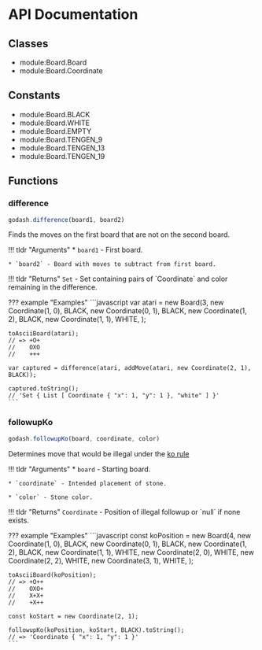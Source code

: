 # API Documentation

## Classes

* module:Board.Board
* module:Board.Coordinate

## Constants

* module:Board.BLACK
* module:Board.WHITE
* module:Board.EMPTY
* module:Board.TENGEN_9
* module:Board.TENGEN_13
* module:Board.TENGEN_19

## Functions


### difference

```javascript
godash.difference(board1, board2)
```

Finds the moves on the first board that are not on the second board.

!!! tldr "Arguments"
    * `board1` - First board.

    * `board2` - Board with moves to subtract from first board.


!!! tldr "Returns"
    `Set` - Set containing pairs of &#x60;Coordinate&#x60; and color remaining in
    the difference.

??? example "Examples"
    ```javascript
    var atari = new Board(3,
        new Coordinate(1, 0), BLACK,
        new Coordinate(0, 1), BLACK,
        new Coordinate(1, 2), BLACK,
        new Coordinate(1, 1), WHITE,
    );
    
    toAsciiBoard(atari);
    // => +O+
    //    OXO
    //    +++
    
    var captured = difference(atari, addMove(atari, new Coordinate(2, 1), BLACK));
    
    captured.toString();
    // 'Set { List [ Coordinate { "x": 1, "y": 1 }, "white" ] }'
    ```


### followupKo

```javascript
godash.followupKo(board, coordinate, color)
```

Determines move that would be illegal under the [ko
rule](https://en.wikipedia.org/wiki/Rules_of_go#Ko_and_Superko)

!!! tldr "Arguments"
    * `board` - Starting board.

    * `coordinate` - Intended placement of stone.

    * `color` - Stone color.


!!! tldr "Returns"
    `Coordinate` - Position of illegal followup or &#x60;null&#x60; if
    none exists.

??? example "Examples"
    ```javascript
    const koPosition = new Board(4,
        new Coordinate(1, 0), BLACK,
        new Coordinate(0, 1), BLACK,
        new Coordinate(1, 2), BLACK,
        new Coordinate(1, 1), WHITE,
        new Coordinate(2, 0), WHITE,
        new Coordinate(2, 2), WHITE,
        new Coordinate(3, 1), WHITE,
    );
    
    toAsciiBoard(koPosition);
    // => +O++
    //    OXO+
    //    X+X+
    //    +X++
    
    const koStart = new Coordinate(2, 1);
    
    followupKo(koPosition, koStart, BLACK).toString();
    // => 'Coordinate { "x": 1, "y": 1 }'
    ```

